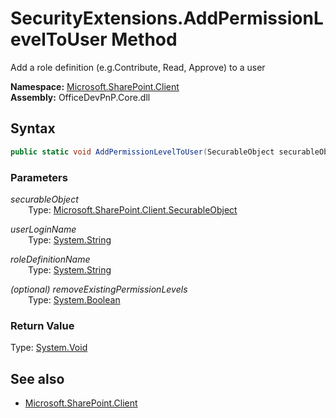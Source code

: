 # SecurityExtensions.AddPermissionLevelToUser Method  
Add a role definition (e.g.Contribute, Read, Approve) to a user  

**Namespace:** [Microsoft.SharePoint.Client](Microsoft.SharePoint.Client.md)  
**Assembly:** OfficeDevPnP.Core.dll  
## Syntax
```C#
public static void AddPermissionLevelToUser(SecurableObject securableObject,String userLoginName,String roleDefinitionName,Boolean removeExistingPermissionLevels)
```
### Parameters
*securableObject*  
&emsp;&emsp;Type: [Microsoft.SharePoint.Client.SecurableObject](Microsoft.SharePoint.Client.SecurableObject.md) 
&emsp;&emsp;  
  
*userLoginName*  
&emsp;&emsp;Type: [System.String](System.String.md) 
&emsp;&emsp;  
  
*roleDefinitionName*  
&emsp;&emsp;Type: [System.String](System.String.md) 
&emsp;&emsp;  
  
*(optional) removeExistingPermissionLevels*  
&emsp;&emsp;Type: [System.Boolean](System.Boolean.md) 
&emsp;&emsp;  
  
### Return Value
Type: [System.Void](System.Void.md)  

## See also
- [Microsoft.SharePoint.Client](Microsoft.SharePoint.Client.md)
